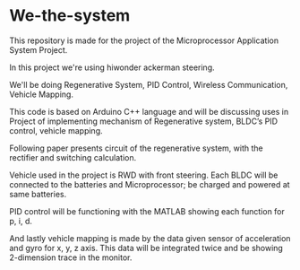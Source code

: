# We-the-system

This repository is made for the project of the Microprocessor Application System Project.

In this project we're using hiwonder ackerman steering.

We'll be doing Regenerative System, PID Control, Wireless Communication, Vehicle Mapping.

This code is based on Arduino C++ language and will be discussing uses in Project of implementing mechanism of Regenerative system, BLDC’s PID control, vehicle mapping.

Following paper presents circuit of the regenerative system, with the rectifier and switching calculation.

Vehicle used in the project is RWD with front steering. Each BLDC will be connected to the batteries and Microprocessor; be charged and powered at same batteries.

PID control will be functioning with the MATLAB showing each function for p, i, d.

And lastly vehicle mapping is made by the data given sensor of acceleration and gyro for x, y, z axis. This data will be integrated twice and be showing 2-dimension trace in the monitor.

